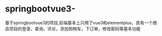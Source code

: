 # springbootvue3-
基于springbootvue3的项目,前端基本上只用了vue3和elementplus，具有一个商店项目的登录，查询，评论，添加购物车，下订单，修改密码等基本功能
